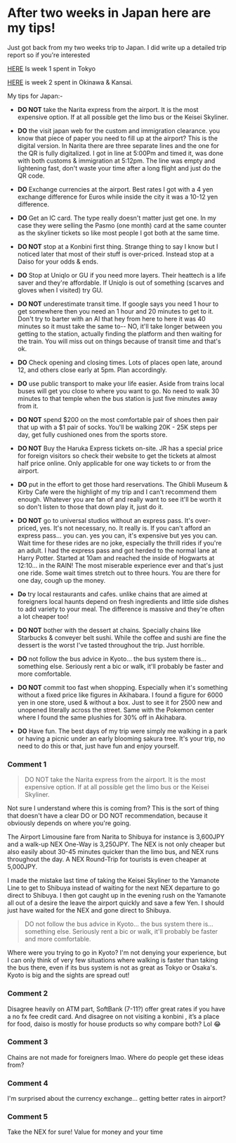 # After two weeks in Japan here are my tips!

Just got back from my two weeks trip to Japan. I did write up a detailed trip report so if you're interested 


[HERE](https://www.reddit.com/r/JapanTravel/comments/1bhyiio/two_weeks_march_trip_report_week_1_tokyo/) Is week 1 spent in Tokyo



[HERE](https://www.reddit.com/r/JapanTravel/comments/1bixuu4/two_weeks_march_trip_report_week_2_okinawa_kansai/) is week 2 spent in Okinawa & Kansai.


My tips for Japan:-


- **DO NOT** take the Narita express from the airport. It is the most expensive option. If at all possible get the limo bus or the Keisei Skyliner.


- **DO** the visit japan web for the custom and immigration clearance. you know that piece of paper you need to fill up at the airport? This is the digital version. In Narita there are three separate lines and the one for the QR is fully digitalized. I got in line at 5:00Pm and timed it, was done with both customs & immigration at 5:12pm. The line was empty and lightening fast, don't waste your time after a long flight and just do the QR code.


- **DO** Exchange currencies at the airport. Best rates I got with a 4 yen exchange difference for Euros while inside the city it was a 10-12 yen difference.


- **DO** Get an IC card. The type really doesn't matter just get one. In my case they were selling the Pasmo (one month) card at the same counter as the skyliner tickets so like most people I got both at the same time.


- **DO NOT** stop at a Konbini first thing. Strange thing to say I know but I noticed later that most of their stuff is over-priced. Instead stop at a Daiso for your odds & ends.


- **DO** Stop at Uniqlo or GU if you need more layers. Their heattech is a life saver and they're affordable. If Uniqlo is out of something (scarves and gloves when I visited) try GU.


- **DO NOT** underestimate transit time. If google says you need 1 hour to get somewhere then you need an 1 hour and 20 minutes to get to it. Don't try to barter with an AI that hey from here to here it was 40 minutes so it must take the same to-- NO, it'll take longer between you getting to the station, actually finding the platform and then waiting for the train. You will miss out on things because of transit time and that's ok.


- **DO** Check opening and closing times. Lots of places open late, around 12, and others close early at 5pm. Plan accordingly.


- **DO** use public transport to make your life easier. Aside from trains local buses will get you close to where you want to go. No need to walk 30 minutes to that temple when the bus station is just five minutes away from it.


- **DO NOT** spend $200 on the most comfortable pair of shoes then pair that up with a $1 pair of socks. You'll be walking 20K - 25K steps per day, get fully cushioned ones from the sports store. 


- **DO NOT** Buy the Haruka Express tickets on-site. JR has a special price for foreign visitors so check their website to get the tickets at almost half price online. Only applicable for one way tickets to or from the airport.


- **DO** put in the effort to get those hard reservations. The Ghibli Museum & Kirby Cafe were the highlight of my trip and I can't recommend them enough. Whatever you are fan of and really want to see it'll be worth it so don't listen to those that down play it, just do it. 


- **DO NOT** go to universal studios without an express pass. It's over-priced, yes. It's not necessary, no. It really is. If you can't afford an express pass... you can. yes you can, it's expensive but yes you can. Wait time for these rides are no joke, especially the thrill rides if you're an adult. I had the express pass and got herded to the normal lane at Harry Potter. Started at 10am and reached the inside of Hogwarts at 12:10... in the RAIN! The most miserable experience ever and that's just one ride. Some wait times stretch out to three hours. You are there for one day, cough up the money.


- **Do** try local restaurants and cafes. unlike chains that are aimed at foreigners local haunts depend on fresh ingredients and little side dishes to add variety to your meal. The difference is massive and they're often a lot cheaper too!   


- **DO NOT** bother with the dessert at chains. Specially chains like Starbucks & conveyer belt sushi. While the coffee and sushi are fine the dessert is the worst I've tasted throughout the trip. Just horrible. 


- **DO** not follow the bus advice in Kyoto... the bus system there is... something else. Seriously rent a bic or walk, it'll probably be faster and more comfortable.


- **DO NOT** commit too fast when shopping. Especially when it's something without a fixed price like figures in Akihabara. I found a figure for 6000 yen in one store, used & without a box. Just to see it for 2500 new and unopened literally across the street. Same with the Pokemon center where I found the same plushies for 30% off in Akihabara. 


- **DO** Have fun. The best days of my trip were simply me walking in a park or having a picnic under an early blooming sakura tree. It's your trip, no need to do this or that, just have fun and enjoy yourself.

### Comment 1

> DO NOT take the Narita express from the airport. It is the most expensive option. If at all possible get the limo bus or the Keisei Skyliner.

Not sure I understand where this is coming from? This is the sort of thing that doesn't have a clear DO or DO NOT recommendation, because it obviously depends on where you're going. 

The Airport Limousine fare from Narita to Shibuya for instance is 3,600JPY and a walk-up NEX One-Way is 3,250JPY. The NEX is not only cheaper but also easily about 30-45 minutes quicker than the limo bus, and NEX runs throughout the day. A NEX Round-Trip for tourists is even cheaper at  5,000JPY.

I made the mistake last time of taking the Keisei Skyliner to the Yamanote Line to get to Shibuya instead of waiting for the next NEX departure to go direct to Shibuya. I then got caught up in the evening rush on the Yamanote all out of a desire the leave the airport quickly and save a few Yen. I should just have waited for the NEX and gone direct to Shibuya.

>
>  DO not follow the bus advice in Kyoto... the bus system there is... something else. Seriously rent a bic or walk, it'll probably be faster and more comfortable.

Where were you trying to go in Kyoto? I'm not denying your experience, but I can only think of very few situations where walking is faster than taking the bus there, even if its bus system is not as great as Tokyo or Osaka's. Kyoto is big and the sights are spread out!

### Comment 2

Disagree heavily on ATM part, SoftBank (7-11?) offer great rates if you have a no fx fee credit card. And disagree on not visiting a konbini , it’s a place for food, daiso is mostly for house products so why compare both? Lol 😂

### Comment 3

Chains are not made for foreigners lmao. Where do people get these ideas from?

### Comment 4

I'm surprised about the currency exchange... getting better rates in airport?

### Comment 5

Take the NEX for sure! Value for money and your time

